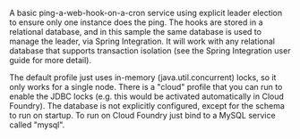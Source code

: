 A basic ping-a-web-hook-on-a-cron service using explicit leader
election to ensure only one instance does the ping. The hooks are
stored in a relational database, and in this sample the same database
is used to manage the leader, via Spring Integration. It will work
with any relational database that supports transaction isolation (see
the Spring Integration user guide for more detail).

The default profile just uses in-memory (java.util.concurrent) locks,
so it only works for a single node. There is a "cloud" profile that
you can run to enable the JDBC locks (e.g. this would be activated
automatically in Cloud Foundry). The database is not explicitly
configured, except for the schema to run on startup. To run on Cloud
Foundry just bind to a MySQL service called "mysql".




